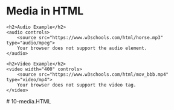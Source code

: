 <!DOCTYPE html>
<html>
<head>
    <title>Media Example</title>
</head>
<body>
    <h1>Media in HTML</h1>

    <h2>Audio Example</h2>
    <audio controls>
        <source src="https://www.w3schools.com/html/horse.mp3" type="audio/mpeg">
        Your browser does not support the audio element.
    </audio>

    <h2>Video Example</h2>
    <video width="400" controls>
        <source src="https://www.w3schools.com/html/mov_bbb.mp4" type="video/mp4">
        Your browser does not support the video tag.
    </video>

</body>
</html># 10-media.HTML
